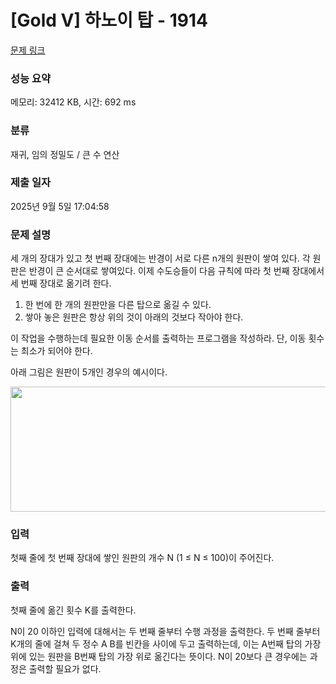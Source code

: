 # [Gold V] 하노이 탑 - 1914 

[문제 링크](https://www.acmicpc.net/problem/1914) 

### 성능 요약

메모리: 32412 KB, 시간: 692 ms

### 분류

재귀, 임의 정밀도 / 큰 수 연산

### 제출 일자

2025년 9월 5일 17:04:58

### 문제 설명

<p style="user-select: auto !important;">세 개의 장대가 있고 첫 번째 장대에는 반경이 서로 다른 n개의 원판이 쌓여 있다. 각 원판은 반경이 큰 순서대로 쌓여있다. 이제 수도승들이 다음 규칙에 따라 첫 번째 장대에서 세 번째 장대로 옮기려 한다.</p>

<ol style="user-select: auto !important;">
	<li style="user-select: auto !important;">한 번에 한 개의 원판만을 다른 탑으로 옮길 수 있다.</li>
	<li style="user-select: auto !important;">쌓아 놓은 원판은 항상 위의 것이 아래의 것보다 작아야 한다.</li>
</ol>

<p style="user-select: auto !important;">이 작업을 수행하는데 필요한 이동 순서를 출력하는 프로그램을 작성하라. 단, 이동 횟수는 최소가 되어야 한다.</p>

<p style="user-select: auto !important;">아래 그림은 원판이 5개인 경우의 예시이다.</p>

<p style="text-align: center; user-select: auto !important;"><img alt="" src="https://onlinejudgeimages.s3-ap-northeast-1.amazonaws.com/problem/11729/hanoi.png" style="height: 200px; width: 1050px; user-select: auto !important;"></p>

### 입력 

 <p style="user-select: auto !important;">첫째 줄에 첫 번째 장대에 쌓인 원판의 개수 N (1 ≤ N ≤ 100)이 주어진다.</p>

### 출력 

 <p style="user-select: auto !important;">첫째 줄에 옮긴 횟수 K를 출력한다.</p>

<p style="user-select: auto !important;">N이 20 이하인 입력에 대해서는 두 번째 줄부터 수행 과정을 출력한다. 두 번째 줄부터 K개의 줄에 걸쳐 두 정수 A B를 빈칸을 사이에 두고 출력하는데, 이는 A번째 탑의 가장 위에 있는 원판을 B번째 탑의 가장 위로 옮긴다는 뜻이다. N이 20보다 큰 경우에는 과정은 출력할 필요가 없다.</p>

